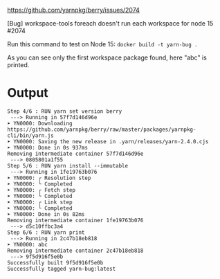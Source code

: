 https://github.com/yarnpkg/berry/issues/2074

[Bug] workspace-tools foreach doesn't run each workspace for node 15 #2074

Run this command to test on Node 15: `docker build -t yarn-bug .`

As you can see only the first workspace package found, here "abc" is printed.

# Output

```
Step 4/6 : RUN yarn set version berry
 ---> Running in 57f7d146d96e
➤ YN0000: Downloading https://github.com/yarnpkg/berry/raw/master/packages/yarnpkg-cli/bin/yarn.js
➤ YN0000: Saving the new release in .yarn/releases/yarn-2.4.0.cjs
➤ YN0000: Done in 0s 937ms
Removing intermediate container 57f7d146d96e
 ---> 0805801a1f55
Step 5/6 : RUN yarn install --immutable
 ---> Running in 1fe19763b076
➤ YN0000: ┌ Resolution step
➤ YN0000: └ Completed
➤ YN0000: ┌ Fetch step
➤ YN0000: └ Completed
➤ YN0000: ┌ Link step
➤ YN0000: └ Completed
➤ YN0000: Done in 0s 82ms
Removing intermediate container 1fe19763b076
 ---> d5c10ffbc3a4
Step 6/6 : RUN yarn print
 ---> Running in 2c47b18eb818
➤ YN0000: abc
Removing intermediate container 2c47b18eb818
 ---> 9f5d916f5e0b
Successfully built 9f5d916f5e0b
Successfully tagged yarn-bug:latest
```
